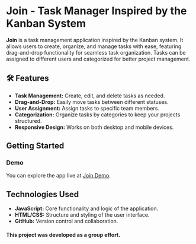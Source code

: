 # Join - Task Manager Inspired by the Kanban System

**Join** is a task management application inspired by the Kanban system. It allows users to create, organize, and manage tasks with ease, featuring drag-and-drop functionality for seamless task organization. Tasks can be assigned to different users and categorized for better project management.


## 🛠️ Features

- **Task Management:** Create, edit, and delete tasks as needed.
- **Drag-and-Drop:** Easily move tasks between different statuses.
- **User Assignment:** Assign tasks to specific team members.
- **Categorization:** Organize tasks by categories to keep your projects structured.
- **Responsive Design:** Works on both desktop and mobile devices.

## Getting Started

### Demo

You can explore the app live at [Join Demo](https://haehnlein-alexander.org/).

##  Technologies Used

- **JavaScript:** Core functionality and logic of the application.
- **HTML/CSS:** Structure and styling of the user interface.
- **GitHub:** Version control and collaboration.


#### This project was developed as a group effort. 
